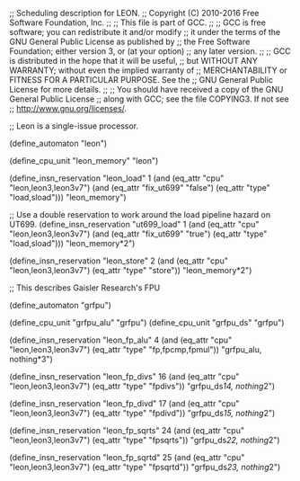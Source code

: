 ;; Scheduling description for LEON.
;;   Copyright (C) 2010-2016 Free Software Foundation, Inc.
;;
;; This file is part of GCC.
;;
;; GCC is free software; you can redistribute it and/or modify
;; it under the terms of the GNU General Public License as published by
;; the Free Software Foundation; either version 3, or (at your option)
;; any later version.
;;
;; GCC is distributed in the hope that it will be useful,
;; but WITHOUT ANY WARRANTY; without even the implied warranty of
;; MERCHANTABILITY or FITNESS FOR A PARTICULAR PURPOSE.  See the
;; GNU General Public License for more details.
;;
;; You should have received a copy of the GNU General Public License
;; along with GCC; see the file COPYING3.  If not see
;; <http://www.gnu.org/licenses/>.

;; Leon is a single-issue processor.

(define_automaton "leon")

(define_cpu_unit "leon_memory" "leon")

(define_insn_reservation "leon_load" 1
  (and (eq_attr "cpu" "leon,leon3,leon3v7")
       (and (eq_attr "fix_ut699" "false") (eq_attr "type" "load,sload")))
  "leon_memory")

;; Use a double reservation to work around the load pipeline hazard on UT699.
(define_insn_reservation "ut699_load" 1
  (and (eq_attr "cpu" "leon,leon3,leon3v7")
       (and (eq_attr "fix_ut699" "true") (eq_attr "type" "load,sload")))
  "leon_memory*2")

(define_insn_reservation "leon_store" 2
  (and (eq_attr "cpu" "leon,leon3,leon3v7") (eq_attr "type" "store"))
  "leon_memory*2")

;; This describes Gaisler Research's FPU

(define_automaton "grfpu")

(define_cpu_unit "grfpu_alu" "grfpu")
(define_cpu_unit "grfpu_ds" "grfpu")

(define_insn_reservation "leon_fp_alu" 4
  (and (eq_attr "cpu" "leon,leon3,leon3v7") (eq_attr "type" "fp,fpcmp,fpmul"))
  "grfpu_alu, nothing*3")

(define_insn_reservation "leon_fp_divs" 16
  (and (eq_attr "cpu" "leon,leon3,leon3v7") (eq_attr "type" "fpdivs"))
  "grfpu_ds*14, nothing*2")

(define_insn_reservation "leon_fp_divd" 17
  (and (eq_attr "cpu" "leon,leon3,leon3v7") (eq_attr "type" "fpdivd"))
  "grfpu_ds*15, nothing*2")

(define_insn_reservation "leon_fp_sqrts" 24
  (and (eq_attr "cpu" "leon,leon3,leon3v7") (eq_attr "type" "fpsqrts"))
  "grfpu_ds*22, nothing*2")

(define_insn_reservation "leon_fp_sqrtd" 25
  (and (eq_attr "cpu" "leon,leon3,leon3v7") (eq_attr "type" "fpsqrtd"))
  "grfpu_ds*23, nothing*2")
